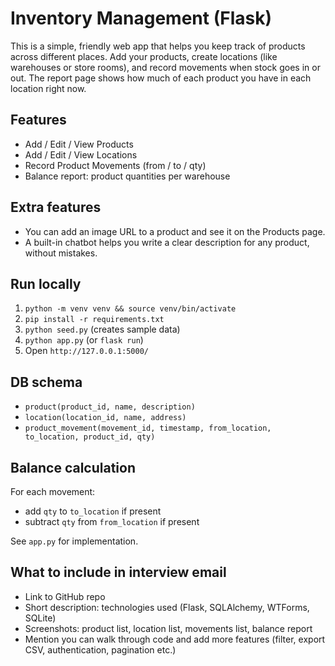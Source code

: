# Inventory Management (Flask)

This is a simple, friendly web app that helps you keep track of products across different places. 
Add your products, create locations (like warehouses or store rooms), and record movements when stock goes in or out. 
The report page shows how much of each product you have in each location right now.

## Features
- Add / Edit / View Products
- Add / Edit / View Locations
- Record Product Movements (from / to / qty)
- Balance report: product quantities per warehouse

## Extra features
- You can add an image URL to a product and see it on the Products page.
- A built-in chatbot helps you write a clear description for any product, without mistakes.

## Run locally
1. `python -m venv venv && source venv/bin/activate`
2. `pip install -r requirements.txt`
3. `python seed.py` (creates sample data)
4. `python app.py` (or `flask run`)
5. Open `http://127.0.0.1:5000/`

## DB schema
- `product(product_id, name, description)`
- `location(location_id, name, address)`
- `product_movement(movement_id, timestamp, from_location, to_location, product_id, qty)`

## Balance calculation
For each movement:
- add `qty` to `to_location` if present
- subtract `qty` from `from_location` if present

See `app.py` for implementation.

## What to include in interview email
- Link to GitHub repo
- Short description: technologies used (Flask, SQLAlchemy, WTForms, SQLite)
- Screenshots: product list, location list, movements list, balance report
- Mention you can walk through code and add more features (filter, export CSV, authentication, pagination etc.)

